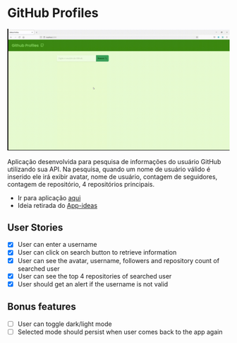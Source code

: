 # GitHub Profiles

![App Ideas Image](./github_profile_demo.gif)

Aplicação desenvolvida para pesquisa de informações do usuário GitHub  utilizando sua API. Na pesquisa, quando um nome de usuário válido é inserido ele irá exibir avatar, nome de usuário, contagem de seguidores, contagem de repositório, 4 repositórios principais.

- Ir para aplicação [aqui](https://github-profiles-lailsonlm.vercel.app/) 
- Ideia retirada do [App-ideas](https://github.com/florinpop17/app-ideas)
## User Stories

-   [x] User can enter a username
-   [x] User can click on search button to retrieve information
-   [x] User can see the avatar, username, followers and repository count of searched user
-   [x] User can see the top 4 repositories of searched user
-   [x] User should get an alert if the username is not valid

## Bonus features
-  [ ] User can toggle dark/light mode
-  [ ] Selected mode should persist when user comes back to the app again
